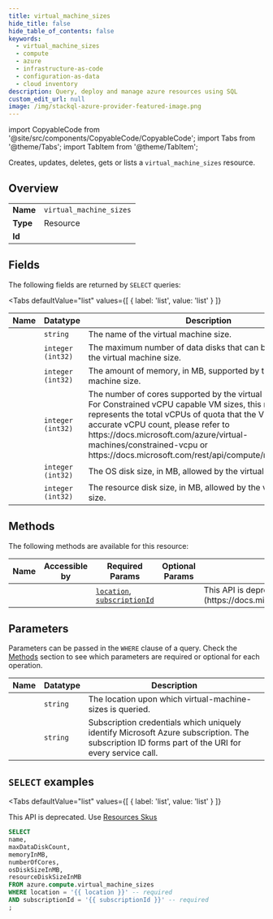 ```yaml
--- 
title: virtual_machine_sizes
hide_title: false
hide_table_of_contents: false
keywords:
  - virtual_machine_sizes
  - compute
  - azure
  - infrastructure-as-code
  - configuration-as-data
  - cloud inventory
description: Query, deploy and manage azure resources using SQL
custom_edit_url: null
image: /img/stackql-azure-provider-featured-image.png
---
```


import CopyableCode from '@site/src/components/CopyableCode/CopyableCode';
import Tabs from '@theme/Tabs';
import TabItem from '@theme/TabItem';

Creates, updates, deletes, gets or lists a <code>virtual_machine_sizes</code> resource.

## Overview
<table><tbody>
<tr><td><b>Name</b></td><td><code>virtual_machine_sizes</code></td></tr>
<tr><td><b>Type</b></td><td>Resource</td></tr>
<tr><td><b>Id</b></td><td><CopyableCode code="azure.compute.virtual_machine_sizes" /></td></tr>
</tbody></table>

## Fields

The following fields are returned by `SELECT` queries:

<Tabs
    defaultValue="list"
    values={[
        { label: 'list', value: 'list' }
    ]}
>
<TabItem value="list">

<table>
<thead>
    <tr>
    <th>Name</th>
    <th>Datatype</th>
    <th>Description</th>
    </tr>
</thead>
<tbody>
<tr>
    <td><CopyableCode code="name" /></td>
    <td><code>string</code></td>
    <td>The name of the virtual machine size.</td>
</tr>
<tr>
    <td><CopyableCode code="maxDataDiskCount" /></td>
    <td><code>integer (int32)</code></td>
    <td>The maximum number of data disks that can be attached to the virtual machine size.</td>
</tr>
<tr>
    <td><CopyableCode code="memoryInMB" /></td>
    <td><code>integer (int32)</code></td>
    <td>The amount of memory, in MB, supported by the virtual machine size.</td>
</tr>
<tr>
    <td><CopyableCode code="numberOfCores" /></td>
    <td><code>integer (int32)</code></td>
    <td>The number of cores supported by the virtual machine size. For Constrained vCPU capable VM sizes, this number represents the total vCPUs of quota that the VM uses. For accurate vCPU count, please refer to https://docs.microsoft.com/azure/virtual-machines/constrained-vcpu or https://docs.microsoft.com/rest/api/compute/resourceskus/list</td>
</tr>
<tr>
    <td><CopyableCode code="osDiskSizeInMB" /></td>
    <td><code>integer (int32)</code></td>
    <td>The OS disk size, in MB, allowed by the virtual machine size.</td>
</tr>
<tr>
    <td><CopyableCode code="resourceDiskSizeInMB" /></td>
    <td><code>integer (int32)</code></td>
    <td>The resource disk size, in MB, allowed by the virtual machine size.</td>
</tr>
</tbody>
</table>
</TabItem>
</Tabs>

## Methods

The following methods are available for this resource:

<table>
<thead>
    <tr>
    <th>Name</th>
    <th>Accessible by</th>
    <th>Required Params</th>
    <th>Optional Params</th>
    <th>Description</th>
    </tr>
</thead>
<tbody>
<tr>
    <td><a href="#list"><CopyableCode code="list" /></a></td>
    <td><CopyableCode code="select" /></td>
    <td><a href="#parameter-location"><code>location</code></a>, <a href="#parameter-subscriptionId"><code>subscriptionId</code></a></td>
    <td></td>
    <td>This API is deprecated. Use [Resources Skus](https://docs.microsoft.com/rest/api/compute/resourceskus/list)</td>
</tr>
</tbody>
</table>

## Parameters

Parameters can be passed in the `WHERE` clause of a query. Check the [Methods](#methods) section to see which parameters are required or optional for each operation.

<table>
<thead>
    <tr>
    <th>Name</th>
    <th>Datatype</th>
    <th>Description</th>
    </tr>
</thead>
<tbody>
<tr id="parameter-location">
    <td><CopyableCode code="location" /></td>
    <td><code>string</code></td>
    <td>The location upon which virtual-machine-sizes is queried.</td>
</tr>
<tr id="parameter-subscriptionId">
    <td><CopyableCode code="subscriptionId" /></td>
    <td><code>string</code></td>
    <td>Subscription credentials which uniquely identify Microsoft Azure subscription. The subscription ID forms part of the URI for every service call.</td>
</tr>
</tbody>
</table>

## `SELECT` examples

<Tabs
    defaultValue="list"
    values={[
        { label: 'list', value: 'list' }
    ]}
>
<TabItem value="list">

This API is deprecated. Use [Resources Skus](https://docs.microsoft.com/rest/api/compute/resourceskus/list)

```sql
SELECT
name,
maxDataDiskCount,
memoryInMB,
numberOfCores,
osDiskSizeInMB,
resourceDiskSizeInMB
FROM azure.compute.virtual_machine_sizes
WHERE location = '{{ location }}' -- required
AND subscriptionId = '{{ subscriptionId }}' -- required
;
```
</TabItem>
</Tabs>
